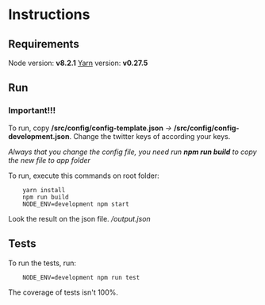# Instructions

## Requirements
Node version: **v8.2.1**
[Yarn](https://yarnpkg.com/en/docs/install) version: **v0.27.5**

## Run
### Important!!!
To run, copy **/src/config/config-template.json** *->* **/src/config/config-development.json**.
Change the twitter keys of according your keys.

*Always that you change the config file, you need run **npm run build** to copy the new file to app folder*

To run, execute this commands on root folder:
```
    yarn install
    npm run build
    NODE_ENV=development npm start
```

Look the result on the json file. */output.json*

## Tests
To run the tests, run:
```
    NODE_ENV=development npm run test
```

The coverage of tests isn't 100%.